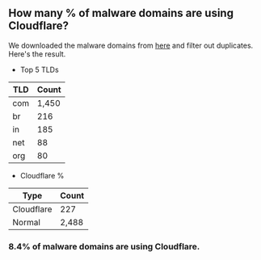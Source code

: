 ## How many % of malware domains are using Cloudflare?


We downloaded the malware domains from [here](https://urlhaus.abuse.ch) and filter out duplicates.
Here's the result.


[//]: # (start replacement)


- Top 5 TLDs

| TLD | Count |
| --- | --- |
| com | 1,450 |
| br | 216 |
| in | 185 |
| net | 88 |
| org | 80 |


- Cloudflare %

| Type | Count |
| --- | --- |
| Cloudflare | 227 |
| Normal | 2,488 |


### 8.4% of malware domains are using Cloudflare.